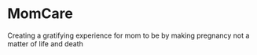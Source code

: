 # MomCare
Creating a gratifying experience for mom to be by making pregnancy not a matter of life and death
